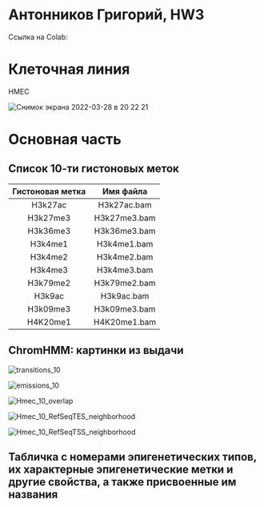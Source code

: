 # Антонников Григорий, HW3

Ссылка на Colab: 
# Клеточная линия 
HMEC


![Снимок экрана 2022-03-28 в 20 22 21](https://user-images.githubusercontent.com/93208971/160468579-194e0c8c-e742-49fa-88be-1d5cab492cf0.png)

# Основная часть

## Список 10-ти гистоновых меток

| Гистоновая метка | Имя файла | 
| :---: | :---: | 
| H3k27ac | H3k27ac.bam |
| H3k27me3| H3k27me3.bam |
|H3k36me3 | H3k36me3.bam |
|H3k4me1 | H3k4me1.bam |
|H3k4me2 | H3k4me2.bam |
|H3k4me3 | H3k4me3.bam |
|H3k79me2 | H3k79me2.bam |
|H3k9ac | H3k9ac.bam |
|H3k09me3 | H3k09me3.bam |
|H4K20me1 | H4K20me1.bam |

## ChromHMM: картинки из выдачи

![transitions_10](https://user-images.githubusercontent.com/93208971/160470102-b2c33439-1507-4813-91ab-d9590714a423.png)

![emissions_10](https://user-images.githubusercontent.com/93208971/160470119-bac94ed8-204c-4363-9e29-ac4b367e29d3.png)

![Hmec_10_overlap](https://user-images.githubusercontent.com/93208971/160470082-9d07f188-c9b9-46c8-ba7f-2b9b75e2a374.png)

![Hmec_10_RefSeqTES_neighborhood](https://user-images.githubusercontent.com/93208971/160470088-d3890e2a-9ea0-40d5-b38a-ad65e8557f53.png)

![Hmec_10_RefSeqTSS_neighborhood](https://user-images.githubusercontent.com/93208971/160470092-96416281-67a4-4273-9f11-733b30df383b.png)


## Табличка с номерами эпигенетических типов, их характерные эпигенетические метки и другие свойства, а также присвоенные им названия


